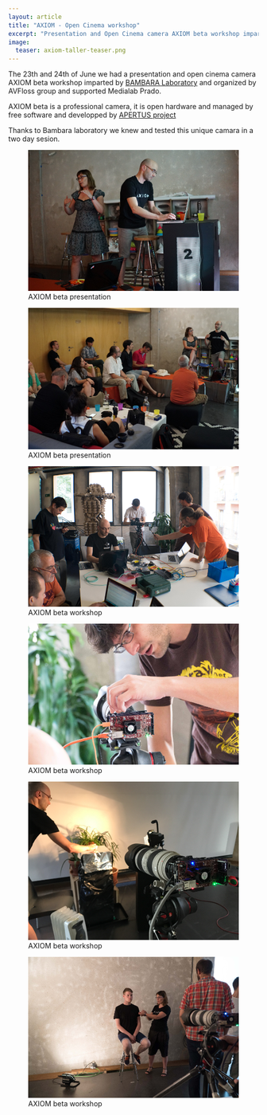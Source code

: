 ```yaml
---
layout: article
title: "AXIOM - Open Cinema workshop"
excerpt: "Presentation and Open Cinema camera AXIOM beta workshop imparted by BAMBARA laboratory."
image:
  teaser: axiom-taller-teaser.png
---
```

<p>
The 23th and 24th of June we had a presentation and open cinema camera AXIOM beta workshop imparted by <a href="http://laboratorio.bambarazinema.com/">BAMBARA Laboratory</a> and organized by AVFloss group and supported Medialab Prado.
</p>
<p>
AXIOM beta is a professional camera, it is open hardware and managed by free software and developped by <a href="https://www.apertus.org/">APERTUS project</a>
</p>
<p>
Thanks to Bambara laboratory we knew and tested this unique camara in a two day sesion.
</p>
<figure class="one">
    <img src="/images/axiom-taller-01.png">
	<figcaption>AXIOM beta presentation</figcaption>
</figure>
<figure class="one">
    <img src="/images/axiom-taller-02.png">
	<figcaption>AXIOM beta presentation</figcaption>
</figure>
<figure class="one">
    <img src="/images/axiom-taller-03.png">
	<figcaption>AXIOM beta workshop</figcaption>
</figure>
<figure class="one">
    <img src="/images/axiom-taller-04.png">
	<figcaption>AXIOM beta workshop</figcaption></figure>
<figure class="one">
    <img src="/images/axiom-taller-05.png">
	<figcaption>AXIOM beta workshop</figcaption></figure>

<figure class="one">
    <img src="/images/axiom-taller-06.png">
	<figcaption>AXIOM beta workshop</figcaption></figure>
